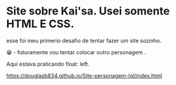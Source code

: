 # Site sobre Kai'sa. Usei somente HTML E CSS.
 esse foi meu primerio desafio de tentar fazer um site sozinho.
 
😁 - futuramente vou tentar colocar outro personagem .

Aqui estava praticando float: left.

https://douglasb834.github.io/Site-personagem-lol/index.html
